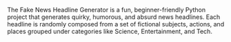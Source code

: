 The Fake News Headline Generator is a fun, beginner-friendly Python project that generates quirky, humorous, and absurd news headlines. Each headline is randomly composed from a set of fictional subjects, actions, and places grouped under categories like Science, Entertainment, and Tech.
